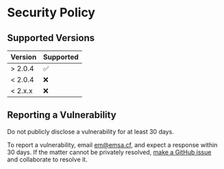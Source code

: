 # Security Policy

## Supported Versions

| Version | Supported          |
| ------- | ------------------ |
| > 2.0.4   | :white_check_mark: |
| < 2.0.4   | :x:                |
| < 2.x.x   | :x:                |

## Reporting a Vulnerability

Do not publicly disclose a vulnerability for at least 30 days.

To report a vulnerability, email [em@emsa.cf](mailto:em@emsa.cf), and expect a response within 30 days.
If the matter cannot be privately resolved, [make a GitHub issue](https://github.com/MadeByEmil/Pigmeat/issues/new/choose) and collaborate to resolve it.